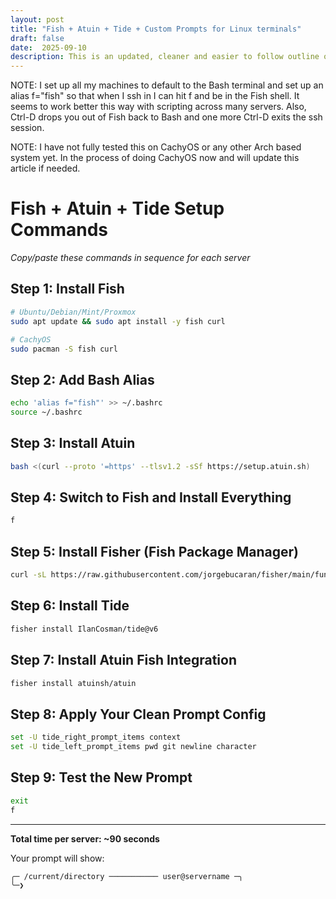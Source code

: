 ```yaml
---
layout: post
title: "Fish + Atuin + Tide + Custom Prompts for Linux terminals"
draft: false
date:  2025-09-10
description: This is an updated, cleaner and easier to follow outline on how to install Fish, Atuin, Tide and set custom left and right prompts in the terminal.  You still run Tide Configure to set up the Tide prompt initially.  
---
```

NOTE: I set up all my machines to default to the Bash terminal and set up an alias f="fish" so that when I ssh in I can hit f and be in the Fish shell.  It seems to work better this way with scripting across many servers.  Also, Ctrl-D drops you out of Fish back to Bash and one more Ctrl-D exits the ssh session.

NOTE: I have not fully tested this on CachyOS or any other Arch based system yet. In the process of doing CachyOS now and will update this article if needed.  

# Fish + Atuin + Tide Setup Commands
*Copy/paste these commands in sequence for each server*

## Step 1: Install Fish
```bash
# Ubuntu/Debian/Mint/Proxmox
sudo apt update && sudo apt install -y fish curl

# CachyOS  
sudo pacman -S fish curl
```

## Step 2: Add Bash Alias
```bash
echo 'alias f="fish"' >> ~/.bashrc
source ~/.bashrc
```

## Step 3: Install Atuin
```bash
bash <(curl --proto '=https' --tlsv1.2 -sSf https://setup.atuin.sh)
```

## Step 4: Switch to Fish and Install Everything
```bash
f
```

## Step 5: Install Fisher (Fish Package Manager)
```bash
curl -sL https://raw.githubusercontent.com/jorgebucaran/fisher/main/functions/fisher.fish | source && fisher install jorgebucaran/fisher
```

## Step 6: Install Tide
```bash
fisher install IlanCosman/tide@v6
```

## Step 7: Install Atuin Fish Integration
```bash
fisher install atuinsh/atuin
```

## Step 8: Apply Your Clean Prompt Config
```bash
set -U tide_right_prompt_items context
set -U tide_left_prompt_items pwd git newline character
```

## Step 9: Test the New Prompt
```bash
exit
f
```

---

**Total time per server: ~90 seconds**

Your prompt will show:
```
╭─ /current/directory ─────────── user@servername ─╮
╰─❯ 
```